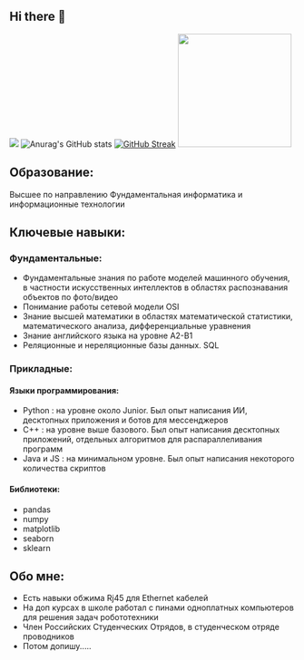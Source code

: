 ## Hi there 👋
![](https://github-profile-summary-cards.vercel.app/api/cards/stats?username=Donut42Russian&theme=tokyonight)
![Anurag's GitHub stats](https://github-readme-stats.vercel.app/api?username=Donut42Russian&show_icons=true&theme=tokyonight)
[![GitHub Streak](http://github-readme-streak-stats.herokuapp.com?user=Donut42Russian&theme=tokyonight&date_format=j%20M%5B%20Y%5D)](https://git.io/streak-stats)
<img src="https://cdn.freelance.ru/download/1285921/fox_sleep_05a.gif" width="200"/>

<!--
[![Ashutosh's github activity graph](https://activity-graph.herokuapp.com/graph?username=lunfox)](https://github.com/ashutosh00710/github-readme-activity-graph)

**Donut42Russian/Donut42Russian** is a ✨ _special_ ✨ repository because its `README.md` (this file) appears on your GitHub profile.

Here are some ideas to get you started:

- 🔭 I’m currently working on ...
- 🌱 I’m currently learning ...
- 👯 I’m looking to collaborate on ...
- 🤔 I’m looking for help with ...
- 💬 Ask me about ...
- 📫 How to reach me: ...
- 😄 Pronouns: ...
- ⚡ Fun fact: ...
-->

## Образование: 
Высшее по направлению Фундаментальная информатика и информационные технологии

## Ключевые навыки:
### Фундаментальные:
- Фундаментальные знания по работе моделей машинного обучения, в частности искусственных интеллектов в областях распознавания объектов по фото/видео 
- Понимание работы сетевой модели OSI
- Знание высшей математики в областях математической статистики, математического анализа, дифференциальные уравнения
- Знание английского языка на уровне А2-В1
- Реляционные и нереляционные базы данных. SQL
### Прикладные:
#### Языки программирования:
- Python : на уровне около Junior. Был опыт написания ИИ, десктопных приложения и ботов для мессенджеров
- C++ : на уровне выше базового. Был опыт написания десктопных приложений, отдельных алгоритмов для распараллеливания программ
- Java и JS : на минимальном уровне. Был опыт написания некоторого количества скриптов
#### Библиотеки:
- pandas
- numpy
- matplotlib
- seaborn
- sklearn

## Обо мне:
- Есть навыки обжима Rj45 для Ethernet кабелей
- На доп курсах в школе работал с пинами одноплатных компьютеров для решения задач робототехники
- Член Российских Студенческих Отрядов, в студенческом отряде проводников
- Потом допишу.....
